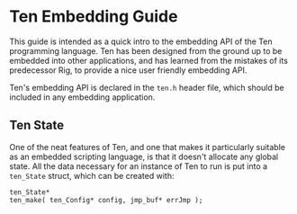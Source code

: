 # Ten Embedding Guide
This guide is intended as a quick intro to the embedding API of the
Ten programming language.  Ten has been designed from the ground up
to be embedded into other applications, and has learned from the
mistakes of its predecessor Rig, to provide a nice user friendly
embedding API.

Ten's embedding API is declared in the `ten.h` header file, which
should be included in any embedding application.

## Ten State
One of the neat features of Ten, and one that makes it particularly
suitable as an embedded scripting language, is that it doesn't allocate
any global state.  All the data necessary for an instance of Ten to
run is put into a `ten_State` struct, which can be created with:

    ten_State*
    ten_make( ten_Config* config, jmp_buf* errJmp );


